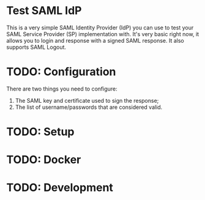 # Test SAML IdP

This is a very simple SAML Identity Provider (IdP) you can use to test your SAML
Service Provider (SP) implementation with. It's very basic right now, it allows
you to login and response with a signed SAML response. It also supports SAML Logout.

# TODO: Configuration

There are two things you need to configure:

1. The SAML key and certificate used to sign the response;
2. The list of username/passwords that are considered valid.

# TODO: Setup




# TODO: Docker

# TODO: Development

